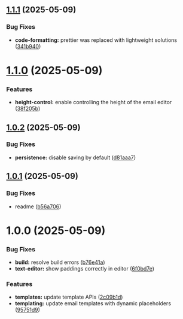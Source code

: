 ## [1.1.1](https://github.com/kontakto-fi/email-editor/compare/v1.1.0...v1.1.1) (2025-05-09)


### Bug Fixes

* **code-formatting:** prettier was replaced with lightweight solutions ([341b940](https://github.com/kontakto-fi/email-editor/commit/341b94024b79a597a9bc6d9c010c0b9fbd4471c7))

# [1.1.0](https://github.com/kontakto-fi/email-editor/compare/v1.0.2...v1.1.0) (2025-05-09)


### Features

* **height-control:** enable controlling the height of the email editor ([38f205b](https://github.com/kontakto-fi/email-editor/commit/38f205b23939a3d3a22146c7f9f88848f4013e19))

## [1.0.2](https://github.com/kontakto-fi/email-editor/compare/v1.0.1...v1.0.2) (2025-05-09)


### Bug Fixes

* **persistence:** disable saving by default ([d81aaa7](https://github.com/kontakto-fi/email-editor/commit/d81aaa7d16bd459d70b0e1379d8773e4d3a83412))

## [1.0.1](https://github.com/kontakto-fi/email-editor/compare/v1.0.0...v1.0.1) (2025-05-09)


### Bug Fixes

* readme ([b56a706](https://github.com/kontakto-fi/email-editor/commit/b56a70625bf75ad393065fc68408362e8dcab382))

# 1.0.0 (2025-05-09)


### Bug Fixes

* **build:** resolve build errors ([b76e41a](https://github.com/kontakto-fi/email-editor/commit/b76e41a182f678a477216f7bf0073a031b4c7a8d))
* **text-editor:** show paddings correctly in editor ([6f0bd7e](https://github.com/kontakto-fi/email-editor/commit/6f0bd7edd6f439de2904db89a5ce1f80e5429a95))


### Features

* **templates:** update template APIs ([2c09b1d](https://github.com/kontakto-fi/email-editor/commit/2c09b1db69867ca933b6b055b88ca5b486b7902e))
* **templating:** update email templates with dynamic placeholders ([95751d9](https://github.com/kontakto-fi/email-editor/commit/95751d9f30a78ba29402e53af9a133545eed1bf5))
